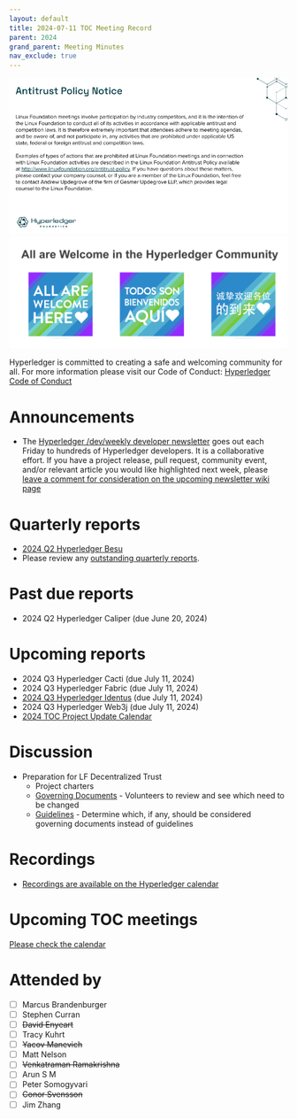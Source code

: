 ```yaml
---
layout: default
title: 2024-07-11 TOC Meeting Record
parent: 2024
grand_parent: Meeting Minutes
nav_exclude: true
---
```


![Antitrust Policy Notice](../images/antitrust-policy-notice.png "Antitrust Policy Notice")
![All are Welcome in the Hyperledger Community](../images/all-are-welcome.png "All are Welcome in the Hyperledger Community")

Hyperledger is committed to creating a safe and welcoming community for all. For more information please visit our Code of Conduct: [Hyperledger Code of Conduct](https://toc.hyperledger.org/governing-documents/code-of-conduct.html)

# Announcements
- The [Hyperledger /dev/weekly developer newsletter](https://wiki.hyperledger.org/pages/viewpage.action?pageId=39618905) goes out each Friday to hundreds of Hyperledger developers. It is a collaborative effort. If you have a project release, pull request, community event, and/or relevant article you would like highlighted next week, please [leave a comment for consideration on the upcoming newsletter wiki page](https://wiki.hyperledger.org/display/DR/2024)

# Quarterly reports
- [2024 Q2 Hyperledger Besu](https://github.com/hyperledger/toc/pull/267)
- Please review any [outstanding quarterly reports](https://github.com/hyperledger/toc/pulls?q=is%3Apr+is%3Aopen+label%3Aquarterly-report+user-review-requested%3A%40me).

# Past due reports
- 2024 Q2 Hyperledger Caliper (due June 20, 2024)

# Upcoming reports
- 2024 Q3 Hyperledger Cacti (due July 11, 2024)
- 2024 Q3 Hyperledger Fabric (due July 11, 2024)
- [2024 Q3 Hyperledger Identus](https://github.com/hyperledger/toc/pull/271) (due July 11, 2024)
- 2024 Q3 Hyperledger Web3j (due July 11, 2024)
- [2024 TOC Project Update Calendar](../../project-reports/2024/2024-updates.md)

# Discussion
- Preparation for LF Decentralized Trust
    - Project charters
    - [Governing Documents](https://toc.hyperledger.org/governing-documents/) - Volunteers to review and see which need to be changed
    - [Guidelines](https://toc.hyperledger.org/guidelines/) - Determine which, if any, should be considered governing documents instead of guidelines

# Recordings
- [Recordings are available on the Hyperledger calendar](https://zoom-lfx.platform.linuxfoundation.org/meetings/hyp)

# Upcoming TOC meetings
[Please check the calendar](https://lists.hyperledger.org/g/toc/calendar)

# Attended by

- [ ] Marcus Brandenburger
- [ ] Stephen Curran
- [ ] ~~David Enyeart~~
- [ ] Tracy Kuhrt
- [ ] ~~Yacov Manevich~~
- [ ] Matt Nelson
- [ ] ~~Venkatraman Ramakrishna~~
- [ ] Arun S M
- [ ] Peter Somogyvari
- [ ] ~~Conor Svensson~~
- [ ] Jim Zhang

